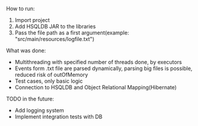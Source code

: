 How to run:
1) Import project
2) Add HSQLDB JAR to the libraries
3) Pass the file path as a first argument(example: "src/main/resources/logfile.txt")

What was done:
- Multithreading with specified number of threads done, by executors
- Events form .txt file are parsed dynamically, parsing big files is possible, reduced risk of outOfMemory 
- Test cases, only basic logic
- Connection to HSQLDB and Object Relational Mapping(Hibernate)

TODO in the future:
- Add logging system
- Implement integration tests with DB

